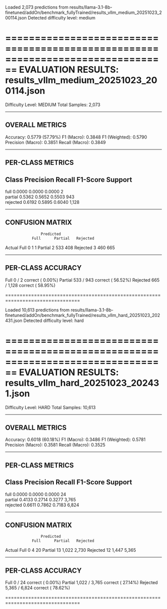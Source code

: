 Loaded 2,073 predictions from results/llama-3.1-8b-finetuned/addOn/benchmark_fullyTrained/results_vllm_medium_20251023_200114.json
Detected difficulty level: medium

================================================================================
EVALUATION RESULTS: results_vllm_medium_20251023_200114.json
================================================================================
Difficulty Level: MEDIUM
Total Samples:    2,073

--------------------------------------------------------------------------------
OVERALL METRICS
--------------------------------------------------------------------------------
Accuracy:          0.5779 (57.79%)
F1 (Macro):        0.3848
F1 (Weighted):     0.5790
Precision (Macro): 0.3851
Recall (Macro):    0.3849

--------------------------------------------------------------------------------
PER-CLASS METRICS
--------------------------------------------------------------------------------

Class        Precision    Recall       F1-Score     Support   
--------------------------------------------------------------------------------
full         0.0000       0.0000       0.0000       2         
partial      0.5362       0.5652       0.5503       943       
rejected     0.6192       0.5895       0.6040       1,128     

--------------------------------------------------------------------------------
CONFUSION MATRIX
--------------------------------------------------------------------------------

                    Predicted
                Full      Partial   Rejected
Actual Full           0         1         1
      Partial         2       533       408
      Rejected        3       460       665

--------------------------------------------------------------------------------
PER-CLASS ACCURACY
--------------------------------------------------------------------------------
Full            0 /      2 correct  (  0.00%)
Partial       533 /    943 correct  ( 56.52%)
Rejected      665 /  1,128 correct  ( 58.95%)

================================================================================

Loaded 10,613 predictions from results/llama-3.1-8b-finetuned/addOn/benchmark_fullyTrained/results_vllm_hard_20251023_202431.json
Detected difficulty level: hard

================================================================================
EVALUATION RESULTS: results_vllm_hard_20251023_202431.json
================================================================================
Difficulty Level: HARD
Total Samples:    10,613

--------------------------------------------------------------------------------
OVERALL METRICS
--------------------------------------------------------------------------------
Accuracy:          0.6018 (60.18%)
F1 (Macro):        0.3486
F1 (Weighted):     0.5781
Precision (Macro): 0.3581
Recall (Macro):    0.3525

--------------------------------------------------------------------------------
PER-CLASS METRICS
--------------------------------------------------------------------------------

Class        Precision    Recall       F1-Score     Support   
--------------------------------------------------------------------------------
full         0.0000       0.0000       0.0000       24        
partial      0.4133       0.2714       0.3277       3,765     
rejected     0.6611       0.7862       0.7183       6,824     

--------------------------------------------------------------------------------
CONFUSION MATRIX
--------------------------------------------------------------------------------

                    Predicted
                Full      Partial   Rejected
Actual Full           0         4        20
      Partial        13     1,022     2,730
      Rejected       12     1,447     5,365

--------------------------------------------------------------------------------
PER-CLASS ACCURACY
--------------------------------------------------------------------------------
Full            0 /     24 correct  (  0.00%)
Partial     1,022 /  3,765 correct  ( 27.14%)
Rejected    5,365 /  6,824 correct  ( 78.62%)

================================================================================